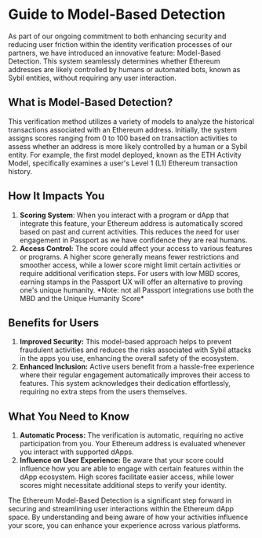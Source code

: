 # Guide to Model-Based Detection

As part of our ongoing commitment to both enhancing security and reducing user friction within the identity verification processes of our partners, we have introduced an innovative feature: Model-Based Detection. This system seamlessly determines whether Ethereum addresses are likely controlled by humans or automated bots, known as Sybil entities, without requiring any user interaction.

## What is Model-Based Detection?

This verification method utilizes a variety of models to analyze the historical transactions associated with an Ethereum address. Initially, the system assigns scores ranging from 0 to 100 based on transaction activities to assess whether an address is more likely controlled by a human or a Sybil entity. For example, the first model deployed, known as the ETH Activity Model, specifically examines a user's Level 1 (L1) Ethereum transaction history.

## How It Impacts You

1. **Scoring System**: When you interact with a program or dApp that integrate this feature, your Ethereum address is automatically scored based on past and current activities. This reduces the need for user engagement in Passport as we have confidence they are real humans.
2. **Access Control:** The score could affect your access to various features or programs. A higher score generally means fewer restrictions and smoother access, while a lower score might limit certain activities or require additional verification steps. For users with low MBD scores, earning stamps in the Passport UX will offer an alternative to proving one's unique humanity. \*Note: not all Passport integrations use both the MBD and the Unique Humanity Score\*

## Benefits for Users

1. **Improved Security:** This model-based approach helps to prevent fraudulent activities and reduces the risks associated with Sybil attacks in the apps you use, enhancing the overall safety of the ecosystem.
2. **Enhanced Inclusion:** Active users benefit from a hassle-free experience where their regular engagement automatically improves their access to features. This system acknowledges their dedication effortlessly, requiring no extra steps from the users themselves.

## What You Need to Know

1. **Automatic Process:** The verification is automatic, requiring no active participation from you. Your Ethereum address is evaluated whenever you interact with supported dApps.
2. **Influence on User Experience:** Be aware that your score could influence how you are able to engage with certain features within the dApp ecosystem. High scores facilitate easier access, while lower scores might necessitate additional steps to verify your identity.

The Ethereum Model-Based Detection is a significant step forward in securing and streamlining user interactions within the Ethereum dApp space. By understanding and being aware of how your activities influence your score, you can enhance your experience across various platforms.
